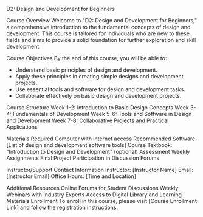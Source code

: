 D2: Design and Development for Beginners

Course Overview
Welcome to "D2: Design and Development for Beginners," a comprehensive introduction to the fundamental concepts of design and development. 
This course is tailored for individuals who are new to these fields and aims to provide a solid foundation for further exploration and skill development.

Course Objectives
By the end of this course, you will be able to:

- Understand basic principles of design and development.
- Apply these principles in creating simple designs and development projects.
- Use essential tools and software for design and development tasks.
- Collaborate effectively on basic design and development projects.

Course Structure
Week 1-2: Introduction to Basic Design Concepts
Week 3-4: Fundamentals of Development
Week 5-6: Tools and Software in Design and Development
Week 7-8: Collaborative Projects and Practical Applications

Materials Required
Computer with internet access
Recommended Software: [List of design and development software tools]
Course Textbook: "Introduction to Design and Development" (optional)
Assessment
Weekly Assignments
Final Project
Participation in Discussion Forums

Instructor/Support Contact Information
Instructor: [Instructor Name]
Email: [Instructor Email]
Office Hours: [Time and Location]

Additional Resources
Online Forums for Student Discussions
Weekly Webinars with Industry Experts
Access to Digital Library and Learning Materials
Enrollment
To enroll in this course, please visit [Course Enrollment Link] and follow the registration instructions.
